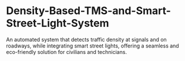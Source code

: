 # Density-Based-TMS-and-Smart-Street-Light-System
An automated system that detects traffic density at signals and on roadways, while integrating smart street lights, offering a seamless and eco-friendly solution for civilians and technicians.
